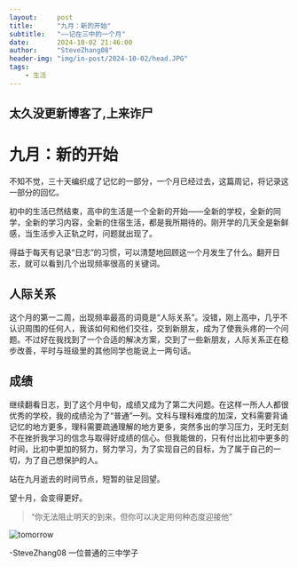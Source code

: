 ```yaml
---
layout:     post
title:      "九月：新的开始"
subtitle:   "——记在三中的一个月"
date:       2024-10-02 21:46:00
author:     "SteveZhang08"
header-img: "img/in-post/2024-10-02/head.JPG"
tags:
    - 生活
---
```

太久没更新博客了,上来诈尸
---

# 九月：新的开始
不知不觉，三十天编织成了记忆的一部分，一个月已经过去，这篇周记，将记录这一部分的回忆。

初中的生活已然结束，高中的生活是一个全新的开始——全新的学校，全新的同学，全新的学习内容，全新的住宿生活，都是我所期待的。刚开学的几天全是新鲜感，当生活步入正轨之时，问题就出现了。

得益于每天有记录“日志”的习惯，可以清楚地回顾这一个月发生了什么。翻开日志，就可以看到几个出现频率很高的关键词。

## 人际关系
这个月的第一二周，出现频率最高的词竟是“人际关系”。没错，刚上高中，几乎不认识周围的任何人，我该如何和他们交往，交到新朋友，成为了使我头疼的一个问题。不过好在我找到了一个合适的解决方案，交到了一些新朋友，人际关系正在稳步改善，平时与班级里的其他同学也能说上一两句话。

## 成绩
继续翻看日志，到了这个月中旬，成绩又成为了第二大问题。在这样一所人人都很优秀的学校，我的成绩沦为了“普通”一列。文科与理科难度的加深，文科需要背诵记忆的地方更多，理科需要疏通理解的地方更多，突然多出的学习压力，无时无刻不在挫折我学习的信念与取得好成绩的信心。但我能做的，只有付出比初中更多的时间，比初中更加的努力，努力学习，为了实现自己的目标，为了属于自己的一切，为了自己想保护的人。

站在九月逝去的时间节点，短暂的驻足回望。

望十月，会变得更好。
> “你无法阻止明天的到来，但你可以决定用何种态度迎接他”

![tomorrow](https://stevezhang08.github.io/web.github.io/img/in-post/2024-10-02/tomorrow.JPG)

-SteveZhang08 一位普通的三中学子